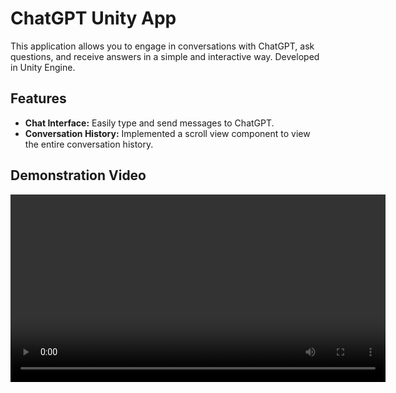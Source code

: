 # ChatGPT Unity App

This application allows you to engage in conversations with ChatGPT, ask questions, and receive answers in a simple and interactive way. Developed in Unity Engine.

## Features
* **Chat Interface:** Easily type and send messages to ChatGPT.
* **Conversation History:** Implemented a scroll view component to view the entire conversation history.

## Demonstration Video

<div align="center">
<video src="https://github.com/LobosProger/ChatGPT-Unity/assets/78168123/45ce0a71-95ad-4fb0-9e99-2ae4555a7fc6" height="300" />
</div>
